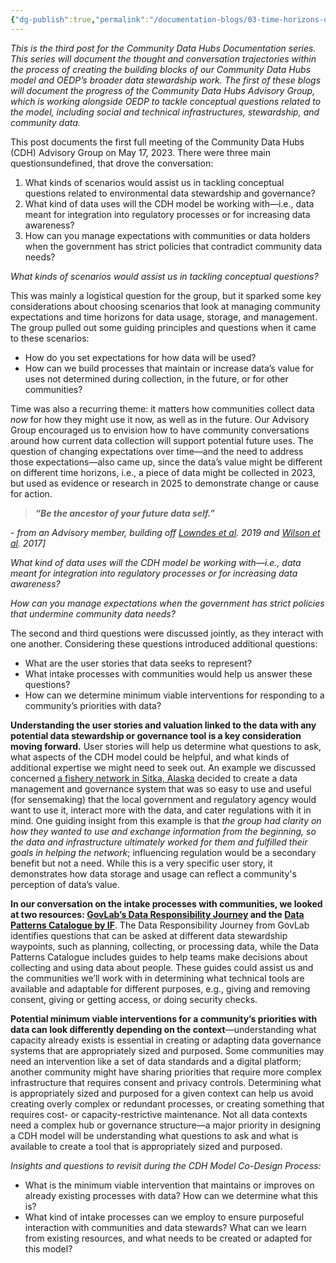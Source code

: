 ```yaml
---
{"dg-publish":true,"permalink":"/documentation-blogs/03-time-horizons-expectations-and-determining-minimum-viable-interventions/"}
---
```


_This is the third post for the Community Data Hubs Documentation series. This series will document the thought and conversation trajectories within the process of creating the building blocks of our Community Data Hubs model and OEDP’s broader data stewardship work. The first of these blogs will document the progress of the Community Data Hubs Advisory Group, which is working alongside OEDP to tackle conceptual questions related to the model, including social and technical infrastructures, stewardship, and community data._

This post documents the first full meeting of the Community Data Hubs (CDH) Advisory Group on May 17, 2023. There were three main questionsundefined, that drove the conversation:

1. What kinds of scenarios would assist us in tackling conceptual questions related to environmental data stewardship and governance?
2. What kind of data uses will the CDH model be working with—i.e., data meant for integration into regulatory processes or for increasing data awareness? 
3. How can you manage expectations with communities or data holders when the government has strict policies that contradict community data needs? 


_What kinds of scenarios would assist us in tackling conceptual questions?_

This was mainly a logistical question for the group, but it sparked some key considerations about choosing scenarios that look at managing community expectations and time horizons for data usage, storage, and management. The group pulled out some guiding principles and questions when it came to these scenarios: 

- How do you set expectations for how data will be used? 
- How can we build processes that maintain or increase data’s value for uses not determined during collection, in the future, or for other communities? 

Time was also a recurring theme: it matters how communities collect data _now_ for how they might use it now, as well as in the future. Our Advisory Group encouraged us to envision how to have community conversations around how current data collection will support potential future uses. The question of changing expectations over time—and the need to address those expectations—also came up, since the data’s value might be different on different time horizons, i.e., a piece of data might be collected in 2023, but used as evidence or research in 2025 to demonstrate change or cause for action. 

> _**“Be the ancestor of your future data self.”**_

_- from an Advisory member, building off [Lowndes et al](https://openscapes.github.io/supercharge-research/). 2019 and [Wilson et al](https://journals.plos.org/ploscompbiol/article?id=10.1371/journal.pcbi.1005510). 2017]_

_What kind of data uses will the CDH model be working with—i.e., data meant for integration into regulatory processes or for increasing data awareness?_ 

_How can you manage expectations when the government has strict policies that undermine community data needs?_ 

The second and third questions were discussed jointly, as they interact with one another. Considering these questions introduced additional questions: 

- What are the user stories that data seeks to represent? 
- What intake processes with communities would help us answer these questions? 
- How can we determine minimum viable interventions for responding to a community’s priorities with data? 

**Understanding the user stories and valuation linked to the data with any potential data stewardship or governance tool is a key consideration moving forward.** User stories will help us determine what questions to ask, what aspects of the CDH model could be helpful, and what kinds of additional expertise we might need to seek out. An example we discussed concerned [a fishery network in Sitka, Alaska](https://www.alfafish.org/bathymetry) decided to create a data management and governance system that was so easy to use and useful (for sensemaking) that the local government and regulatory agency would want to use it, interact more with the data, and cater regulations with it in mind. One guiding insight from this example is that _the group had clarity on how they wanted to use and exchange information from the beginning, so the data and infrastructure ultimately worked for them and fulfilled their goals in helping the network_; influencing regulation would be a secondary benefit but not a need. While this is a very specific user story, it demonstrates how data storage and usage can reflect a community's perception of data’s value. 

**In our conversation on the intake processes with communities, we looked at two resources: [GovLab’s Data Responsibility Journey](https://dataresponsibilityjourney.org/about) and the [Data Patterns Catalogue by IF](https://catalogue.projectsbyif.com/)**. The Data Responsibility Journey from GovLab identifies questions that can be asked at different data stewardship waypoints, such as planning, collecting, or processing data, while the Data Patterns Catalogue includes guides to help teams make decisions about collecting and using data about people. These guides could assist us and the communities we’ll work with in determining what technical tools are available and adaptable for different purposes, e.g., giving and removing consent, giving or getting access, or doing security checks.   

**Potential minimum viable interventions for a community’s priorities with data can look differently depending on the context**—understanding what capacity already exists is essential in creating or adapting data governance systems that are appropriately sized and purposed. Some communities may need an intervention like a set of data standards and a digital platform; another community might have sharing priorities that require more complex infrastructure that requires consent and privacy controls. Determining what is appropriately sized and purposed for a given context can help us avoid creating overly complex or redundant processes, or creating something that requires cost- or capacity-restrictive maintenance. Not all data contexts need a complex hub or governance structure—a major priority in designing a CDH model will be understanding what questions to ask and what is available to create a tool that is appropriately sized and purposed. 

_Insights and questions to revisit during the CDH Model Co-Design Process:_

- What is the minimum viable intervention that maintains or improves on already existing processes with data? How can we determine what this is?
- What kind of intake processes can we employ to ensure purposeful interaction with communities and data stewards? What can we learn from existing resources, and what needs to be created or adapted for this model?